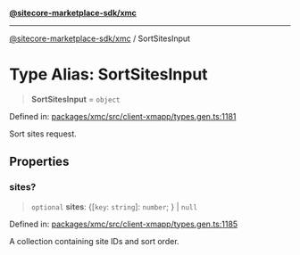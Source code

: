 [**@sitecore-marketplace-sdk/xmc**](../README.md)

***

[@sitecore-marketplace-sdk/xmc](../README.md) / SortSitesInput

# Type Alias: SortSitesInput

> **SortSitesInput** = `object`

Defined in: [packages/xmc/src/client-xmapp/types.gen.ts:1181](https://github.com/Sitecore/sitecore-marketplace-sdk/blob/e87783cce9f115393973a45e109d17b99bf1df7e/packages/xmc/src/client-xmapp/types.gen.ts#L1181)

Sort sites request.

## Properties

### sites?

> `optional` **sites**: \{[`key`: `string`]: `number`; \} \| `null`

Defined in: [packages/xmc/src/client-xmapp/types.gen.ts:1185](https://github.com/Sitecore/sitecore-marketplace-sdk/blob/e87783cce9f115393973a45e109d17b99bf1df7e/packages/xmc/src/client-xmapp/types.gen.ts#L1185)

A collection containing site IDs and sort order.
